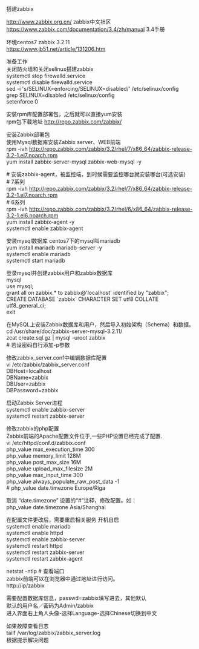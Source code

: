 搭建zabbix

http://www.zabbix.org.cn/ zabbix中文社区  
https://www.zabbix.com/documentation/3.4/zh/manual 3.4手册  
  
环境centos7 zabbix 3.2.11  
https://www.jb51.net/article/131206.htm

准备工作  
关闭防火墙和关闭selinux搭建zabbix  
systemctl stop firewalld.service  
systemctl disable firewalld.service  
sed -i 's/SELINUX=enforcing/SELINUX=disabled/' /etc/selinux/config  
grep SELINUX=disabled /etc/selinux/config  
setenforce 0  
  
安装rpm库配置部署包，之后就可以直接yum安装  
rpm包下载地址 http://repo.zabbix.com/zabbix/  
  
安装Zabbix部署包  
使用Mysql数据库安装Zabbix server、WEB前端  
rpm -ivh
http://repo.zabbix.com/zabbix/3.2/rhel/7/x86_64/zabbix-release-3.2-1.el7.noarch.rpm  
yum install zabbix-server-mysql zabbix-web-mysql -y  
  
\# 安装zabbix-agent，被监控端，到时候需要监控哪台就安装哪台(可选安装)  
\# 7系列  
rpm -ivh
http://repo.zabbix.com/zabbix/3.2/rhel/7/x86_64/zabbix-release-3.2-1.el7.noarch.rpm  
\# 6系列  
rpm -ivh
http://repo.zabbix.com/zabbix/3.2/rhel/6/x86_64/zabbix-release-3.2-1.el6.noarch.rpm  
yum install zabbix-agent -y  
systemctl enable zabbix-agent  
  
安装mysql数据库 centos7下的mysql叫mariadb  
yum install mariadb mariadb-server -y  
systemctl enable mariadb  
systemctl start mariadb  
  
登录mysql并创建zabbix用户和zabbix数据库  
mysql  
use mysql;  
grant all on zabbix.\* to zabbix\@'localhost' identified by "zabbix";  
CREATE DATABASE \`zabbix\` CHARACTER SET utf8 COLLATE utf8_general_ci;  
exit  
  
在MySQL上安装Zabbix数据库和用户，然后导入初始架构（Schema）和数据。  
cd /usr/share/doc/zabbix-server-mysql-3.2.11/  
zcat create.sql.gz \| mysql -uroot zabbix  
\# 若设密码自行添加-p参数  
  
修改zabbix_server.conf中编辑数据库配置  
vi /etc/zabbix/zabbix_server.conf  
DBHost=localhost  
DBName=zabbix  
DBUser=zabbix  
DBPassword=zabbix  
  
启动Zabbix Server进程  
systemctl enable zabbix-server  
systemctl restart zabbix-server  
  
修改zabbix的php配置  
Zabbix前端的Apache配置文件位于,一些PHP设置已经完成了配置.  
vi /etc/httpd/conf.d/zabbix.conf  
php_value max_execution_time 300  
php_value memory_limit 128M  
php_value post_max_size 16M  
php_value upload_max_filesize 2M  
php_value max_input_time 300  
php_value always_populate_raw_post_data -1  
\# php_value date.timezone Europe/Riga  
  
取消 “date.timezone” 设置的“\#”注释，修改配置。如：  
php_value date.timezone Asia/Shanghai  
  
在配置文件更改后，需要重启相关服务 开机自启  
systemctl enable mariadb  
systemctl enable httpd  
systemctl enable zabbix-server  
systemctl restart httpd  
systemctl restart zabbix-server  
systemctl restart zabbix-agent  
  
netstat -ntlp \# 查看端口  
zabbix前端可以在浏览器中通过地址进行访问。  
http://ip/zabbix  
  
需要配置数据库信息，passwd=zabbix填写进去，其他默认  
默认的用户名／密码为Admin/zabbix  
进入界面右上角人头像-选择Language-选择Chinese切换到中文  
  
如果故障查看日志  
tailf /var/log/zabbix/zabbix_server.log  
根据提示解决问题
